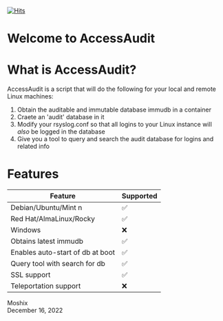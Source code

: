 [![Hits](https://hits.seeyoufarm.com/api/count/incr/badge.svg?url=https%3A%2F%2Fgithub.com%2Fmoshix%2FAccessAudit&count_bg=%2379C83D&title_bg=%23555555&icon=microsoftsqlserver.svg&icon_color=%23E7E7E7&title=hits&edge_flat=false)](https://hits.seeyoufarm.com)

Welcome to AccessAudit
======================

What is AccessAudit?
====================

AccessAudit is a script that will do the following for your local and remote Linux machines:

1. Obtain the auditable and immutable database immudb in a container
2. Craete an 'audit' database in it
3. Modify your rsyslog.conf so that all logins to your Linux instance will *also* be logged in the database
4. Give you a tool to query and search the audit database for logins and related info 

Features
========

| Feature                            | Supported          |
| --------------------------         | ------------------ |
| Debian/Ubuntu/Mint   n             | :white_check_mark: |  
| Red Hat/AlmaLinux/Rocky            | :white_check_mark: |  
| Windows                            | :x:                |  
| Obtains latest immudb              | :white_check_mark: |  
| Enables auto-start of db at boot   | :white_check_mark: |  
| Query tool with search for db      | :white_check_mark: |  
| SSL support                        | :white_check_mark: |  
| Teleportation support              | :x:                |

  



Moshix  
December 16, 2022  

